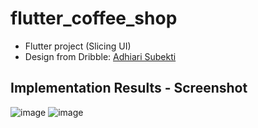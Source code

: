 # flutter_coffee_shop

- Flutter project (Slicing UI)
- Design from Dribble: [Adhiari Subekti](https://dribbble.com/shots/15475209-Coffee-Shop-Mobile-Apps-Dark-Mode) 

## Implementation Results - Screenshot
![image](https://github.com/my-khoirunnisa/flutter_coffee_shop/assets/88332003/155a6392-1444-464e-9e8c-24e7cd4adad2)
![image](https://github.com/my-khoirunnisa/flutter_coffee_shop/assets/88332003/27783c91-9ccf-490d-a4ab-9e1564b8c7a5)
